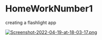 # HomeWorkNumber1
creating a flashlight app

[![Screenshot-2022-04-19-at-18-03-17.png](https://i.postimg.cc/76RkZdTf/Screenshot-2022-04-19-at-18-03-17.png)](https://postimg.cc/KktV99f2)

